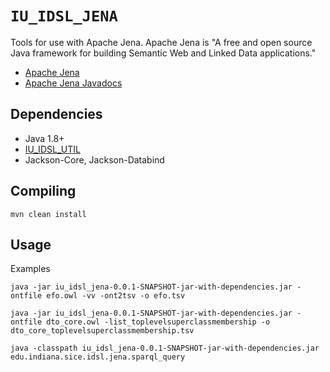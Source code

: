 # `IU_IDSL_JENA`

Tools for use with Apache Jena. Apache Jena is 
"A free and open source Java framework for building Semantic Web and
Linked Data applications."

* [Apache Jena](https://jena.apache.org/)
* [Apache Jena Javadocs](https://jena.apache.org/documentation/javadoc/jena/index.html)

## Dependencies

* Java 1.8+
* [IU\_IDSL\_UTIL](https://github.com/IUIDSL/iu_idsl_jena)
* Jackson-Core, Jackson-Databind

## Compiling

```
mvn clean install
```

## Usage

Examples

```
java -jar iu_idsl_jena-0.0.1-SNAPSHOT-jar-with-dependencies.jar -ontfile efo.owl -vv -ont2tsv -o efo.tsv
```

```
java -jar iu_idsl_jena-0.0.1-SNAPSHOT-jar-with-dependencies.jar -ontfile dto_core.owl -list_toplevelsuperclassmembership -o dto_core_toplevelsuperclassmembership.tsv
```

```
java -classpath iu_idsl_jena-0.0.1-SNAPSHOT-jar-with-dependencies.jar edu.indiana.sice.idsl.jena.sparql_query
```

